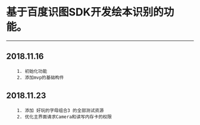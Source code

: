 
# 基于百度识图SDK开发绘本识别的功能。
***   
   ## 2018.11.16
        1. 初始化功能
        2. 添加mvp的基础构件
        
   ##  2018.11.23
        1. 添加 好玩的字母组合3 的全部测试资源
        2. 优化主界面请求Camera和读写内存卡的权限


